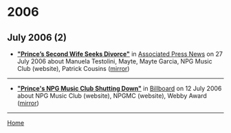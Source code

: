 # 2006

## July 2006 (2)

 - [**"Prince’s Second Wife Seeks Divorce"**](https://apnews.com/c1fedc72849a886a891899e38f3a6ad2) in [Associated Press News](https://apnews.com/) on 27 July 2006 about Manuela Testolini, Mayte, Mayte Garcia, NPG Music Club (website), Patrick Cousins ([mirror](https://web.archive.org/web/*/https://apnews.com/c1fedc72849a886a891899e38f3a6ad2))

----

 - [**"Prince's NPG Music Club Shutting Down"**](https://www.billboard.com/articles//1352492/princes-npg-music-club-shutting-down) in [Billboard](https://www.billboard.com/) on 12 July 2006 about NPG Music Club (website), NPGMC (website), Webby Award ([mirror](https://web.archive.org/web/*/https://www.billboard.com/articles//1352492/princes-npg-music-club-shutting-down))

----

[Home](../)
